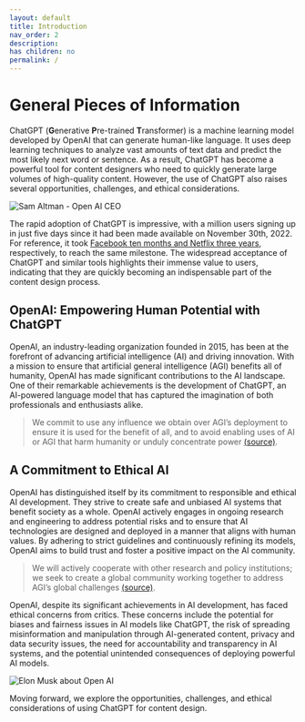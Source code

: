 ```yaml
---
layout: default
title: Introduction
nav_order: 2
description: 
has children: no
permalink: /
---
```


# General Pieces of Information


ChatGPT (**G**enerative **P**re-trained **T**ransformer) is a machine learning model developed by OpenAI that can generate human-like language. It uses deep learning techniques to analyze vast amounts of text data and predict the most likely next word or sentence. As a result, ChatGPT has become a powerful tool for content designers who need to quickly generate large volumes of high-quality content. However, the use of ChatGPT also raises several opportunities, challenges, and ethical considerations.

![Sam Altman - Open AI CEO](../Images/556f7e87-8aed-49cb-a051-77785f88ca26.png)

The rapid adoption of ChatGPT is impressive, with a million users signing up in just five days since it had been made available on November 30th, 2022. For reference, it took [Facebook ten months and Netflix three years](https://www.euronews.com/next/2022/12/14/chatgpt-why-the-human-like-ai-chatbot-suddenly-got-everyone-talking), respectively, to reach the same milestone. The widespread acceptance of ChatGPT and similar tools highlights their immense value to users, indicating that they are quickly becoming an indispensable part of the content design process.

## OpenAI: Empowering Human Potential with ChatGPT

OpenAI, an industry-leading organization founded in 2015, has been at the forefront of advancing artificial intelligence (AI) and driving innovation. With a mission to ensure that artificial general intelligence (AGI) benefits all of humanity, OpenAI has made significant contributions to the AI landscape. One of their remarkable achievements is the development of ChatGPT, an AI-powered language model that has captured the imagination of both professionals and enthusiasts alike.

> We commit to use any influence we obtain over AGI’s deployment to ensure it is used for the benefit of all, and to avoid enabling uses of AI or AGI that harm humanity or unduly concentrate power [(source)](https://openai.com/charter).

 ## A Commitment to Ethical AI

OpenAI has distinguished itself by its commitment to responsible and ethical AI development. They strive to create safe and unbiased AI systems that benefit society as a whole. OpenAI actively engages in ongoing research and engineering to address potential risks and to ensure that AI technologies are designed and deployed in a manner that aligns with human values. By adhering to strict guidelines and continuously refining its models, OpenAI aims to build trust and foster a positive impact on the AI community.

>We will actively cooperate with other research and policy institutions; we seek to create a global community working together to address AGI’s global challenges [(source)](https://openai.com/charter).
 
 OpenAI, despite its significant achievements in AI development, has faced ethical concerns from critics. These concerns include the potential for biases and fairness issues in AI models like ChatGPT, the risk of spreading misinformation and manipulation through AI-generated content, privacy and data security issues, the need for accountability and transparency in AI systems, and the potential unintended consequences of deploying powerful AI models.

 ![Elon Musk about Open AI](../Images/Elon%20Musk.png)

 Moving forward, we explore the opportunities, challenges, and ethical considerations of using ChatGPT for content design.
